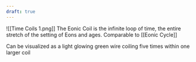 ```yaml
---
draft: true
---
```

![[Time Coils 1.png]]
The Eonic Coil is the infinite loop of time, the entire stretch of the setting of Eons and ages. Comparable to [[Eonic Cycle]]

Can be visualized as a light glowing green wire coiling five times within one larger coil